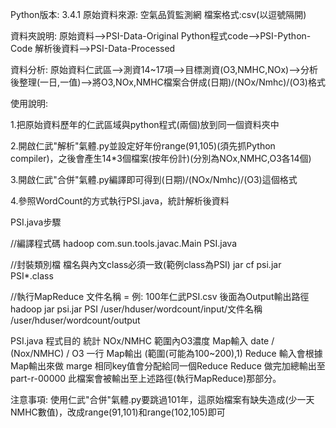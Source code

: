 Python版本: 3.4.1
原始資料來源: 空氣品質監測網
檔案格式:csv(以逗號隔開)

資料夾說明:
    原始資料-->PSI-Data-Original
    Python程式code-->PSI-Python-Code
    解析後資料-->PSI-Data-Processed
    
資料分析:
    原始資料仁武區-->測資14~17項-->目標測資(O3,NMHC,NOx)-->分析後整理(一日,一值)-->將O3,NOx,NMHC檔案合併成(日期)/(NOx/Nmhc)/(O3)格式

使用說明:

1.把原始資料歷年的仁武區域與python程式(兩個)放到同一個資料夾中

2.開啟仁武"解析"氣體.py並設定好年份range(91,105)(須先抓Python compiler)，之後會產生14*3個檔案(按年份計)(分別為NOx,NMHC,O3各14個)

3.開啟仁武"合併"氣體.py編譯即可得到(日期)/(NOx/Nmhc)/(O3)這個格式

4.參照WordCount的方式執行PSI.java，統計解析後資料

PSI.java步驟

//編譯程式碼
hadoop com.sun.tools.javac.Main PSI.java

//封裝類別檔 檔名與內文class必須一致(範例class為PSI)
jar cf psi.jar PSI*.class

//執行MapReduce 文件名稱 = 例: 100年仁武PSI.csv 後面為Output輸出路徑
hadoop jar psi.jar PSI /user/hduser/wordcount/input/文件名稱 /user/hduser/wordcount/output

PSI.java 程式目的
   統計 NOx/NMHC 範圍內O3濃度
   Map輸入 date / (Nox/NMHC) / O3  一行
   Map輸出 (範圍(可能為100~200),1)
   Reduce 輸入會根據 Map輸出來做 marge 相同key值會分配給同一個Reduce
   Reduce 做完加總輸出至 part-r-00000
	此檔案會被輸出至上述路徑(執行MapReduce)那部分。

注意事項:
使用仁武"合併"氣體.py要跳過101年，這原始檔案有缺失造成(少一天NMHC數值)，改成range(91,101)和range(102,105)即可
